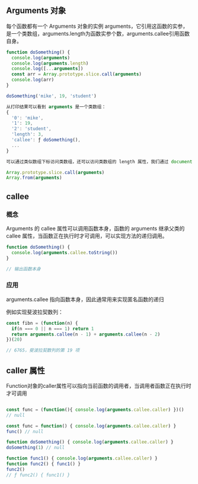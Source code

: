 ## Arguments 对象
每个函数都有一个 Arguments 对象的实例 arguments，它引用这函数的实参，是一个类数组，arguments.length为函数实参个数，arguments.callee引用函数自身。

```javascript
function doSomething() {
  console.log(arguments)
  console.log(arguments.length)
  console.log([...arguments])
  const arr = Array.prototype.slice.call(arguments)
  console.log(arr)  
}

doSomething('mike', 19, 'student')

从打印结果可以看到 arguments 是一个类数组：
{
  '0': 'mike',
  '1': 19,
  '2': 'student',
  'length': 3,
  'callee': ƒ doSomething(),
  ...
}

可以通过类似数组下标访问类数组，还可以访问类数组的 length 属性，我们通过 document.querySelectorAll 等 api 获取的 dom 节点也是类数组，类数组可以通过一些方法转成数组

Array.prototype.slice.call(arguments)
Array.from(arguments)
```

## callee

### 概念
Arguments 的 callee 属性可以调用函数本身，函数的 arguments 继承父类的 callee 属性，当函数正在执行时才可调用，可以实现方法的递归调用。

```javascript
function doSomething() {
  console.log(arguments.callee.toString())
}

// 输出函数本身
```

### 应用
arguments.callee 指向函数本身，因此通常用来实现匿名函数的递归

例如实现斐波拉契数列：

```javascript
const fibn = (function(n) {
  if(n === 0 || n === 1) return 1
  return arguments.callee(n - 1) + arguments.callee(n - 2)
})(20)

// 6765，斐波拉契数列的第 19 项
```

## caller 属性
Function对象的caller属性可以指向当前函数的调用者，当调用者函数正在执行时才可调用

```javascript

const func = (function(){ console.log(arguments.callee.caller) })()
// null

const func = function() { console.log(arguments.callee.caller) }
func() // null

function doSomething() { console.log(arguments.callee.caller) }
doSomething(1) // null

function func1() { console.log(arguments.callee.caller) }
function func2() { func1() }
func2()
// ƒ func2() { func1() }
```
